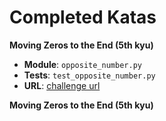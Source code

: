 # Completed Katas

**Moving Zeros to the End (5th kyu)**

- **Module**: `opposite_number.py`
- **Tests**: `test_opposite_number.py`
- **URL**: [challenge url](https://www.codewars.com/kata/opposite-number)

**Moving Zeros to the End (5th kyu)**
